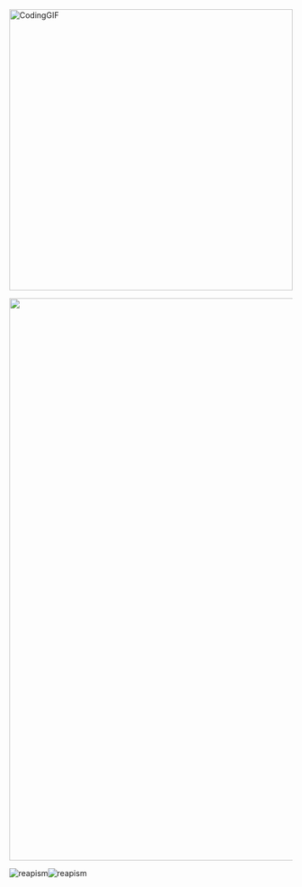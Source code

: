 <div>
<img src="https://media1.giphy.com/media/v1.Y2lkPTc5MGI3NjExMmFhMnNrd212eG50OHhhMGVobGNmMWlsa25qb2l5YzFvd3ZxcTdncCZlcD12MV9pbnRlcm5hbF9naWZfYnlfaWQmY3Q9Zw/qgQUggAC3Pfv687qPC/giphy.gif"
            title="" width="100%" alt="CodingGIF" style="height: 500px; width: 100%; object-fit: cover">

</div>

<p align="center">
 <a href="https://profile.codersrank.io/user/csuka1219"><img  width="1000"
  src="https://cr-ss-service.azurewebsites.net/api/ScreenShot?widget=summary&username=csuka1219&badges=3&width=1000&show-avatar=false&style=--header-bg-color:%23000;--border-radius:0px;"/></a>
</p>
<div>
  <img align="center" src="https://github-readme-stats.vercel.app/api?username=csuka1219&show_icons=true&theme=dark" style="float:left" alt="reapism" />
<div/>
<div>
  <img align="center" src="https://github-readme-stats.vercel.app/api/top-langs/?username=hobbs1210&layout=compact&hide=html&theme=dark" style="float:left" alt="reapism" />
<div/>

